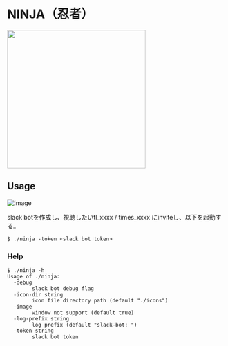 NINJA（忍者）
====================================

<img src="https://user-images.githubusercontent.com/1456047/63598488-9db6a780-c5fa-11e9-8383-d82ffc84b251.png" width="320">


## Usage
![image](https://user-images.githubusercontent.com/1456047/63650375-15184280-c785-11e9-899b-2a9d68680ce5.png)

slack botを作成し、視聴したいtl_xxxx / times_xxxx にinviteし、以下を起動する。

```shell script
$ ./ninja -token <slack bot token>
```

### Help

```shell script
$ ./ninja -h
Usage of ./ninja:
  -debug
    	slack bot debug flag
  -icon-dir string
    	icon file directory path (default "./icons")
  -image
    	window not support (default true)
  -log-prefix string
    	log prefix (default "slack-bot: ")
  -token string
    	slack bot token
```
